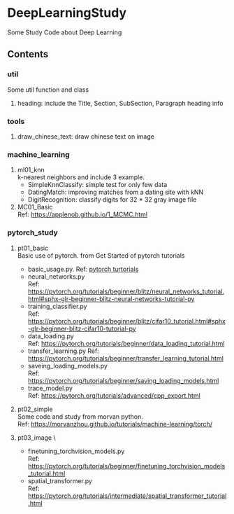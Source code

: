 # DeepLearningStudy
Some Study Code about Deep Learning


## Contents
### util
Some util function and class
1. heading: include the Title, Section, SubSection, Paragraph heading info


### tools
1. draw_chinese_text: draw chinese text on image


### machine_learning
1. ml01_knn \
    k-nearest neighbors and include 3 example.
    - SimpleKnnClassify: simple test for only few data
    - DatingMatch: improving matches from a dating site with kNN
    - DigitRecognition: classify digits for 32 * 32 gray image file
1. MC01_Basic   \
    Ref: https://applenob.github.io/1_MCMC.html



### pytorch_study
1. pt01_basic   \
    Basic use of pytorch. from Get Started of pytorch tutorials
    - basic_usage.py. Ref: [pytorch turtorials](https://pytorch.org/tutorials/beginner/blitz/tensor_tutorial.html#sphx-glr-beginner-blitz-tensor-tutorial-py)
    - neural_networks.py \
        Ref: https://pytorch.org/tutorials/beginner/blitz/neural_networks_tutorial.html#sphx-glr-beginner-blitz-neural-networks-tutorial-py
    - training_classifier.py \
        Ref: https://pytorch.org/tutorials/beginner/blitz/cifar10_tutorial.html#sphx-glr-beginner-blitz-cifar10-tutorial-py
    - data_loading.py   \
        Ref: https://pytorch.org/tutorials/beginner/data_loading_tutorial.html
    - transfer_learning.py
        Ref: https://pytorch.org/tutorials/beginner/transfer_learning_tutorial.html
    - saveing_loading_models.py \
        Ref: https://pytorch.org/tutorials/beginner/saving_loading_models.html
    - trace_model.py    \
        Ref: https://pytorch.org/tutorials/advanced/cpp_export.html
    
1. pt02_simple  \
    Some code and study from morvan python. \
    Ref: https://morvanzhou.github.io/tutorials/machine-learning/torch/
    
1. pt03_image   \
    - finetuning_torchvision_models.py  \
        Ref: https://pytorch.org/tutorials/beginner/finetuning_torchvision_models_tutorial.html
    - spatial_transformer.py    \
        Ref: https://pytorch.org/tutorials/intermediate/spatial_transformer_tutorial.html